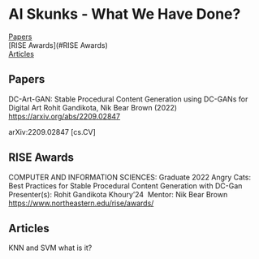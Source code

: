 # AI Skunks - What We Have Done?

[Papers](#Papers)   
[RISE Awards](#RISE Awards)   
[Articles](#Articles)   

## Papers  

DC-Art-GAN: Stable Procedural Content Generation using DC-GANs for Digital Art
Rohit Gandikota, Nik Bear Brown (2022)
https://arxiv.org/abs/2209.02847

arXiv:2209.02847 [cs.CV]

  
## RISE Awards   

COMPUTER AND INFORMATION SCIENCES: Graduate 2022
Angry Cats: Best Practices for Stable Procedural Content Generation with DC-Gan
Presenter(s):​ Rohit Gandikota Khoury’24 ​
Mentor:​ Nik Bear Brown  
  https://www.northeastern.edu/rise/awards/
  
 ## Articles     

KNN and SVM what is it?
  
